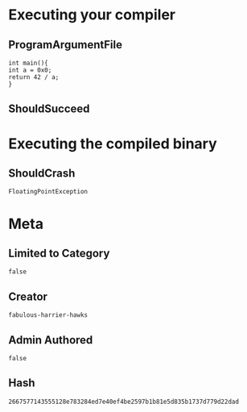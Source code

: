 # Executing your compiler

## ProgramArgumentFile

```
int main(){
int a = 0x0;
return 42 / a;
}
```

## ShouldSucceed

# Executing the compiled binary

## ShouldCrash

```
FloatingPointException
```

# Meta

## Limited to Category

```
false
```

## Creator

```
fabulous-harrier-hawks
```

## Admin Authored

```
false
```

## Hash

```
2667577143555128e783284ed7e40ef4be2597b1b81e5d835b1737d779d22dad
```
